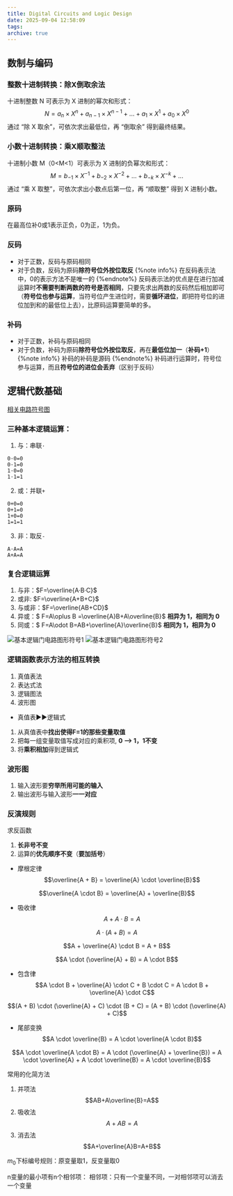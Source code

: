 ```yaml
---
title: Digital Circuits and Logic Design
date: 2025-09-04 12:58:09
tags:
archive: true
---
```


## 数制与编码
### 整数十进制转换：除X倒取余法
十进制整数 N 可表示为 X 进制的幂次和形式：
$$N = a_{n} \times X^n + a_{n-1} \times X^{n-1} + ... + a_{1} \times X^1 + a_{0} \times X^0$$通过 “除 X 取余”，可依次求出最低位，再 “倒取余” 得到最终结果。
### 小数十进制转换：乘X顺取整法
十进制小数 M（0<M<1）可表示为 X 进制的负幂次和形式：
$$M = b_{-1} \times X^{-1} + b_{-2} \times X^{-2} + ... + b_{-k} \times X^{-k} + ...$$通过 “乘 X 取整”，可依次求出小数点后第一位，再 “顺取整” 得到 X 进制小数。
### 原码
在最高位补0或1表示正负，0为正，1为负。
### 反码
- 对于正数，反码与原码相同
- 对于负数，反码为原码**除符号位外按位取反**
{%note info%}
在反码表示法中，0的表示方法不是唯一的
{%endnote%}
反码表示法的优点是在进行加减运算时**不需要判断两数的符号是否相同**，只要先求出两数的反码然后相加即可（**符号位也参与运算**，当符号位产生进位时，需要**循环进位**，即把符号位的进位加到和的最低位上去），比原码运算要简单的多。
### 补码
- 对于正数，补码与原码相同
- 对于负数，补码为原码**除符号位外按位取反**，再在**最低位加一**（**补码+1**）
{%note info%}
补码的补码是源码
{%endnote%}
补码进行运算时，符号位参与运算，而且**符号位的进位会丢弃**（区别于反码）
## 逻辑代数基础
[相关电路符号图](https://www.cnblogs.com/icmaxwell/p/17374702.html)
### 三种基本逻辑运算：
1. 与：串联`·`
```
0·0=0
0·1=0
1·0=0
1·1=1
```
2. 或：并联`+`
```
0+0=0
0+1=0
1+0=0
1=1=1
```
3. 非：取反`-`

```
A·A=A
A+A=A
```
### 复合逻辑运算
1. 与非：$F=\overline{A·B·C}$
2. 或非: $F=\overline{A+B+C}$
3. 与或非：$F=\overline{AB+CD}$
4. 异或：$ F=A\oplus B =\overline{A}B+A\overline{B}$ **相异为 1，相同为 0**
5. 同或：$ F=A\odot B=AB+\overline{A}\overline{B}$  **相同为 1，相异为 0**

![基本逻辑门电路图形符号1](https://github.com/Richard110206/Blog-image/blob/main/article/Review/DigitalCircuits/circuitsymboltable1.png?raw=true)
![基本逻辑门电路图形符号2](https://github.com/Richard110206/Blog-image/blob/main/article/Review/DigitalCircuits/circuitsymboltable2.png?raw=true)


### 逻辑函数表示方法的相互转换

1. 真值表法
2. 表达式法
3. 逻辑图法
4. 波形图

- 真值表:arrow_forward::arrow_forward:逻辑式

1. 从真值表中**找出使得F=1的那些变量取值**
2. 把每一组变量取值写成对应的乘积项, **0 --> 1，1不变**
3. 将**乘积相加**得到逻辑式

### 波形图
1. 输入波形要**穷举所用可能的输入**
2. 输出波形与输入波形**一一对应**


### 反演规则
求反函数
1. **长非号不变**
2. 运算的**优先顺序不变**（**要加括号**）

- 摩根定律
$$\overline{A + B} = \overline{A} \cdot \overline{B}$$

$$\overline{A \cdot B} = \overline{A} + \overline{B}$$

- 吸收律
$$A + A \cdot B = A$$


$$A \cdot (A + B) = A$$


$$A + \overline{A} \cdot B = A + B$$


$$A \cdot (\overline{A} + B) = A \cdot B$$

- 包含律
$$A \cdot B + \overline{A} \cdot C + B \cdot C = A \cdot B + \overline{A} \cdot C$$

$$(A + B) \cdot (\overline{A} + C) \cdot (B + C) = (A + B) \cdot (\overline{A} + C)$$

- 尾部变换
$$A \cdot \overline{B} = A \cdot \overline{A \cdot B}$$

$$A \cdot \overline{A \cdot B} = A \cdot (\overline{A} + \overline{B}) = A \cdot \overline{A} + A \cdot \overline{B} = A \cdot \overline{B}$$

常用的化简方法

1. 并项法$$AB+A\overline{B}=A$$
2. 吸收法$$A+AB=A$$
3. 消去法$$A+\overline{A}B=A+B$$

$m_0$下标编号规则：原变量取1，反变量取0

n变量的最小项有n个相邻项：
相邻项：只有一个变量不同，一对相邻项可以消去一个变量
